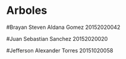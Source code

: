 # Arboles

#Brayan Steven Aldana Gomez 20152020042

#Juan Sebastian Sanchez 20152020020

#Jefferson Alexander Torres 20151020058
